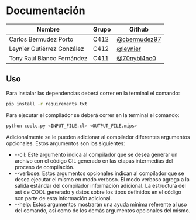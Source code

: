 # Documentación

**Nombre** | **Grupo** | **Github**
--|--|--
Carlos Bermudez Porto | C412 | [@cbermudez97](https://github.com/cbermudez97)
Leynier Gutiérrez González | C412 | [@leynier](https://github.com/leynier)
Tony Raúl Blanco Fernández | C411 | [@70nybl4nc0](https://github.com/70nybl4nc0)

## Uso

Para instalar las dependencias deberá correr en la terminal el comando:

```bash
pip install -r requirements.txt
```

Para ejecutar el compilador se deberá correr en la terminal el comando:

```bash
python coolc.py <INPUT_FILE.cl> <OUTPUT_FILE.mips>
```

Adicionalmente se le pueden adicionar al compilador diferentes argumentos opcionales. Estos argumentos son los siguientes:

* --cil: Este argumento indica al compilador que se desea generar un archivo con el código CIL generado en las etapas intermedias del proceso de compilación.
* --verbose: Estos argumentos opcionales indican al compilador que se desea ejecutar el mismo en modo verboso. El modo verboso agrega a la salida estándar del compilador información adicional. La estructura del ast de COOL generado y datos sobre los tipos definidos en el código son parte de esta información adicional.
* --help: Estos argumentos mostrarán una ayuda mínima referente al uso del comando, así como de los demás argumentos opcionales del mismo.
